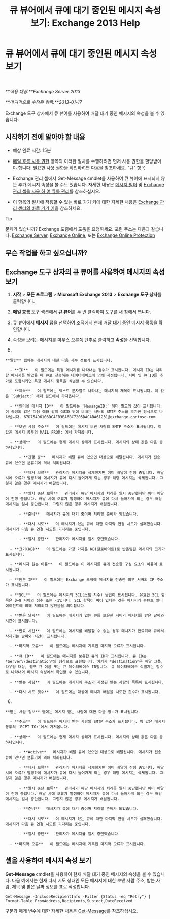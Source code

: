﻿---
title: '큐 뷰어에서 큐에 대기 중인된 메시지 속성 보기: Exchange 2013 Help'
TOCTitle: 큐 뷰어에서 큐에 대기 중인된 메시지 속성 보기
ms:assetid: 9d15d8b8-e061-4288-9354-df58e282fb6b
ms:mtpsurl: https://technet.microsoft.com/ko-kr/library/Bb123934(v=EXCHG.150)
ms:contentKeyID: 50483794
ms.date: 05/22/2018
mtps_version: v=EXCHG.150
f1_keywords:
- Microsoft.Exchange.Management.Edge.SystemManager.MessagePropertyPage
ms.translationtype: MT
---

# 큐 뷰어에서 큐에 대기 중인된 메시지 속성 보기

 

_**적용 대상:**Exchange Server 2013_

_**마지막으로 수정된 항목:**2013-01-17_

Exchange 도구 상자에서 큐 뷰어를 사용하여 배달 대기 중인 메시지의 속성을 볼 수 있습니다.

## 시작하기 전에 알아야 할 내용

  - 예상 완료 시간: 15분

  - [메일 흐름 사용 권한](mail-flow-permissions-exchange-2013-help.md) 항목의 이러한 절차를 수행하려면 먼저 사용 권한을 할당받아야 합니다. 필요한 사용 권한을 확인하려면 다음을 참조하세요. "큐" 항목

  - Exchange 관리 셸에서 Get-Message cmdlet을 사용하여 큐 뷰어에 표시되지 않는 추가 메시지 속성을 볼 수도 있습니다. 자세한 내용은 [메시지 필터](message-filters-exchange-2013-help.md) 및 [Exchange 관리 셸을 사용 하 여 큐를 관리](use-the-exchange-management-shell-to-manage-queues-exchange-2013-help.md)를 참조하십시오.

  - 이 항목의 절차에 적용할 수 있는 바로 가기 키에 대한 자세한 내용은 [Exchange 관리 센터의 바로 가기 키](keyboard-shortcuts-in-the-exchange-admin-center-exchange-online-protection-help.md)을 참조하세요.


> [!TIP]
> 문제가 있습니까? Exchange 포럼에서 도움을 요청하세요. 포럼 주소는 다음과 같습니다. <A href="https://go.microsoft.com/fwlink/p/?linkid=60612">Exchange Server</A>, <A href="https://go.microsoft.com/fwlink/p/?linkid=267542">Exchange Online</A>, 또는 <A href="https://go.microsoft.com/fwlink/p/?linkid=285351">Exchange Online Protection</A>



## 무슨 작업을 하고 싶으십니까?

## Exchange 도구 상자의 큐 뷰어를 사용하여 메시지의 속성 보기

1.  **시작** \> **모든 프로그램** \> **Microsoft Exchange 2013** \> **Exchange 도구 상자**를 클릭합니다.

2.  **메일 흐름 도구** 섹션에서 **큐 뷰어**를 두 번 클릭하여 도구를 새 창에서 엽니다.

3.  큐 뷰어에서 **메시지** 탭을 선택하여 조직에서 현재 배달 대기 중인 메시지 목록을 확인합니다.

4.  속성을 보려는 메시지를 마우스 오른쪽 단추로 클릭하고 **속성**을 선택합니다.

5.  
    
    **일반** 탭에는 메시지에 대한 다음 세부 정보가 표시됩니다.
    
      - **ID**   이 필드에는 특정 메시지를 나타내는 정수가 표시됩니다. 메시지 ID는 처리할 메시지를 받았을 때 큐로 전송하는 데이터베이스에 의해 지정됩니다. 서버 및 큐 ID를 추가로 포함시키면 특정 메시지 항목을 식별할 수 있습니다.
    
      - **제목**   이 필드에는 텍스트 문자열로 나타나는 메시지의 제목이 표시됩니다. 이 값은 `Subject:` 헤더 필드에서 가져옵니다.
    
      - **인터넷 메시지 ID**   이 필드에는 `MessageID:` 헤더 필드의 값이 표시됩니다. 이 속성의 값은 다음 예와 같이 GUID 뒤에 보내는 서버의 SMTP 주소를 추가한 형식으로 나타냅니다. 67D754D6103DC4FB3BA6BC7205DACABA61231@exchange.contoso.com
    
      - **보낸 사람 주소**   이 필드에는 메시지 보낸 사람의 SMTP 주소가 표시됩니다. 이 값은 메시지 봉투의 MAIL FROM: 에서 가져옵니다.
    
      - **상태**   이 필드에는 현재 메시지 상태가 표시됩니다. 메시지의 상태 값은 다음 중 하나입니다.
        
          - **진행 중**   메시지가 배달 큐에 있으면 대상으로 배달됩니다. 메시지가 전송 큐에 있으면 분류기에 의해 처리됩니다.
        
          - **제거 보류**   관리자가 메시지를 삭제했지만 이미 배달이 진행 중입니다. 배달 시에 오류가 발생하여 메시지가 큐에 다시 들어가게 되는 경우 해당 메시지는 삭제됩니다. 그렇지 않은 경우 메시지가 배달됩니다.
        
          - **일시 중단 보류**   관리자가 해당 메시지의 처리를 일시 중단했지만 이미 배달이 진행 중입니다. 배달 시에 오류가 발생하여 메시지가 큐에 다시 들어가게 되는 경우 해당 메시지는 일시 중단됩니다. 그렇지 않은 경우 메시지가 배달됩니다.
        
          - **준비**   메시지가 큐에 대기 중이며 처리할 준비가 되었습니다.
        
          - **다시 시도**   이 메시지가 있는 큐에 대한 마지막 연결 시도가 실패했습니다. 메시지가 다음 큐 연결 시도를 기다리는 중입니다.
        
          - **일시 중단**   관리자가 메시지를 일시 중단했습니다.
    
      - **크기(KB)**   이 필드에는 가장 가까운 KB(킬로바이트)로 반올림된 메시지의 크기가 표시됩니다.
    
      - **메시지 원본 이름**   이 필드에는 이 메시지를 큐에 전송한 구성 요소의 이름이 표시됩니다.
    
      - **원본 IP**   이 필드에는 Exchange 조직에 메시지를 전송한 외부 서버의 IP 주소가 표시됩니다.
    
      - **SCL**   이 필드에는 메시지의 SCL(스팸 지수) 등급이 표시됩니다. 유효한 SCL 항목은 0~9 사이의 정수 또는 -1입니다. SCL 항목이 비어 있다는 것은 메시지가 콘텐츠 필터 에이전트에 의해 처리되지 않았음을 의미합니다.
    
      - **받은 날짜**   이 필드에는 메시지가 있는 큐를 보유한 서버가 메시지를 받은 날짜와 시간이 표시됩니다.
    
      - **만료 시간**   이 필드에는 메시지를 배달할 수 없는 경우 메시지가 만료되어 큐에서 삭제되는 날짜와 시간이 표시됩니다.
    
      - **마지막 오류**   이 필드에는 메시지에 기록된 마지막 오류가 표시됩니다.
    
      - **큐 ID**   이 필드에는 메시지를 보유한 큐의 ID가 표시됩니다. 큐 ID는 *Server\\destination*의 형식으로 표현됩니다. 여기서 *destination*은 배달 그룹, 라우팅 대상, 영구 큐 이름 또는 큐 데이터베이스 ID입니다. 큐 데이터베이스 식별자는 정수로 나타내며 메시지 속성에서 확인할 수 있습니다.
    
      - **받는 사람**   이 필드에는 메시지에 주소가 지정된 받는 사람의 목록이 표시됩니다.
    
      - **다시 시도 횟수**   이 필드에는 대상에 메시지 배달을 시도한 횟수가 표시됩니다.

6.  
    
    **받는 사람 정보** 탭에는 메시지 받는 사람에 대한 다음 정보가 표시됩니다.
    
      - **주소**   이 필드에는 메시지 받는 사람의 SMTP 주소가 표시됩니다. 이 값은 메시지 봉투의 `RCPT TO:`에서 가져옵니다.
    
      - **상태**   이 필드에는 현재 메시지 상태가 표시됩니다. 메시지의 상태 값은 다음 중 하나입니다.
        
          - **Active**   메시지가 배달 큐에 있으면 대상으로 배달됩니다. 메시지가 전송 큐에 있으면 분류기에 의해 처리됩니다.
        
          - **제거 보류**   관리자가 메시지를 삭제했지만 이미 배달이 진행 중입니다. 배달 시에 오류가 발생하여 메시지가 큐에 다시 들어가게 되는 경우 해당 메시지는 삭제됩니다. 그렇지 않은 경우 메시지가 배달됩니다.
        
          - **일시 중단 보류**   관리자가 해당 메시지의 처리를 일시 중단했지만 이미 배달이 진행 중입니다. 배달 시에 오류가 발생하여 메시지가 큐에 다시 들어가게 되는 경우 해당 메시지는 일시 중단됩니다. 그렇지 않은 경우 메시지가 배달됩니다.
        
          - **준비**   메시지가 큐에 대기 중이며 처리할 준비가 되었습니다.
        
          - **다시 시도**   이 메시지가 있는 큐에 대한 마지막 연결 시도가 실패했습니다. 메시지가 다음 큐 연결 시도를 기다리는 중입니다.
        
          - **일시 중단**   관리자가 메시지를 일시 중단했습니다.
    
      - **마지막 오류**   이 필드에는 메시지에 기록된 마지막 오류가 표시됩니다.

## 셸을 사용하여 메시지 속성 보기

**Get-Message** cmdlet을 사용하여 현재 배달 대기 중인 메시지의 속성을 볼 수 있습니다. 다음 예에서는 현재 다시 시도 상태인 모든 메시지에 대한 보낸 사람 주소, 받는 사람, 제목 및 받은 날짜 정보를 표로 작성합니다.

    Get-Message -IncludeRecipientInfo -Filter {Status -eq "Retry"} | Format-Table FromAddress,Recipients,Subject,DateReceived

구문과 매개 변수에 대한 자세한 내용은 [Get-Message](https://technet.microsoft.com/ko-kr/library/bb124738\(v=exchg.150\))를 참조하십시오.

